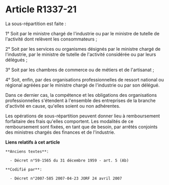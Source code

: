 # Article R1337-21

La sous-répartition est faite :

1° Soit par le ministre chargé de l'industrie ou par le ministre de tutelle de l'activité dont relèvent les consommateurs ;

2° Soit par les services ou organismes désignés par le ministre chargé de l'industrie, par le ministre de tutelle de
l'activité considérée ou par leurs délégués ;

3° Soit par les chambres de commerce ou de métiers et de l'artisanat ;

4° Soit, enfin, par des organisations professionnelles de ressort national ou régional agréées par le ministre chargé de
l'industrie ou par son délégué.

Dans ce dernier cas, la compétence et les obligations des organisations professionnelles s'étendent à l'ensemble des
entreprises de la branche d'activité en cause, qu'elles soient ou non adhérentes.

Les opérations de sous-répartition peuvent donner lieu à remboursement forfaitaire des frais qu'elles comportent. Les
modalités de ce remboursement sont fixées, en tant que de besoin, par arrêtés conjoints des ministres chargés des finances et
de l'industrie.

**Liens relatifs à cet article**

	**Anciens textes**:

	  - Décret n°59-1565 du 31 décembre 1959 - art. 5 (Ab)

	**Codifié par**:

	  - Décret n°2007-585 2007-04-23 JORF 24 avril 2007
